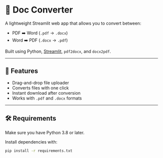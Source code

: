 # 📄 Doc Converter

A lightweight Streamlit web app that allows you to convert between:
- PDF ➡️ Word (`.pdf` → `.docx`)
- Word ➡️ PDF (`.docx` → `.pdf`)

Built using Python, [Streamlit](https://streamlit.io), `pdf2docx`, and `docx2pdf`.

---

## 🚀 Features

- Drag-and-drop file uploader
- Converts files with one click
- Instant download after conversion
- Works with `.pdf` and `.docx` formats

---

## 🛠️ Requirements

Make sure you have Python 3.8 or later.

Install dependencies with:

```bash
pip install -r requirements.txt
